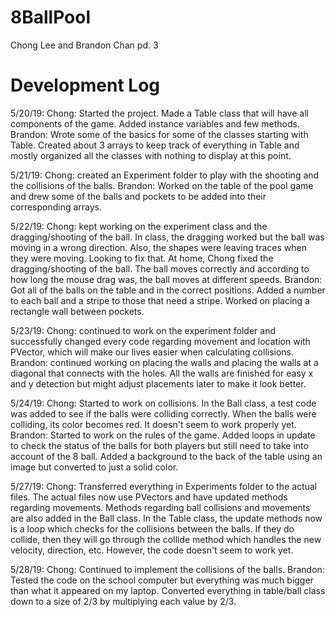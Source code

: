 # 8BallPool
Chong Lee and Brandon Chan pd. 3

# Development Log
5/20/19:
Chong: Started the project. Made a Table class that will have all components of the game. Added instance variables and few methods.
Brandon: Wrote some of the basics for some of the classes starting with Table. Created about 3 arrays to keep track of everything in Table and mostly organized all the classes with nothing to display at this point.

5/21/19:
Chong: created an Experiment folder to play with the shooting and the collisions of the balls.
Brandon: Worked on the table of the pool game and drew some of the balls and pockets to be added into their corresponding arrays.

5/22/19:
Chong: kept working on the experiment class and the dragging/shooting of the ball. In class, the dragging worked but the ball was moving in a wrong direction. Also, the shapes were leaving traces when they were moving. Looking to fix that. At home, Chong fixed the dragging/shooting of the ball. The ball moves correctly and according to how long the mouse drag was, the ball moves at different speeds.
Brandon: Got all of the balls on the table and in the correct positions. Added a number to each ball and a stripe to those that need a stripe. Worked on placing a rectangle wall between pockets.

5/23/19:
Chong: continued to work on the experiment folder and successfully changed every code regarding movement and location with PVector, which will make our lives easier when calculating collisions.
Brandon: continued working on placing the walls and placing the walls at a diagonal that connects with the holes. All the walls are finished for easy x and y detection but might adjust placements later to make it look better.

5/24/19:
Chong: Started to work on collisions. In the Ball class, a test code was added to see if the balls were colliding correctly. When the balls were colliding, its color becomes red. It doesn't seem to work properly yet.
Brandon: Started to work on the rules of the game. Added loops in update to check the status of the balls for both players but still need to take into account of the 8 ball. Added a background to the back of the table using an image but converted to just a solid color.

5/27/19:
Chong: Transferred everything in Experiments folder to the actual files. The actual files now use PVectors and have updated methods regarding movements. Methods regarding ball collisions and movements are also added in the Ball class. In the Table class, the update methods now is a loop which checks for the collisions between the balls. If they do collide, then they will go through the collide method which handles the new velocity, direction, etc. However, the code doesn't seem to work yet.

5/28/19: Chong: Continued to implement the collisions of the balls.
Brandon: Tested the code on the school computer but everything was much bigger than what it appeared on my laptop. Converted everything in table/ball class down to a size of 2/3 by multiplying each value by 2/3.
